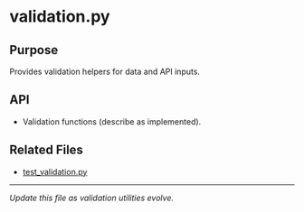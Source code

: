 # validation.py

## Purpose

Provides validation helpers for data and API inputs.

## API

- Validation functions (describe as implemented).

## Related Files

- [test_validation.py](../../../../tests/utils/test_validation.py.md)

---

_Update this file as validation utilities evolve._
